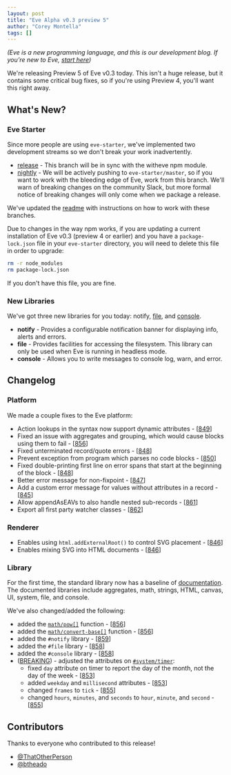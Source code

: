 ```yaml
---
layout: post
title: "Eve Alpha v0.3 preview 5"
author: "Corey Montella"
tags: []
---
```


_(Eve is a new programming language, and this is our development blog. If you’re new to Eve, [start here](http://witheve.com))_

We're releasing Preview 5 of Eve v0.3 today. This isn't a huge release, but it contains some critical bug fixes, so if you're using Preview 4, you'll want this right away.

## What's New?

### Eve Starter

Since more people are using `eve-starter`, we've implemented two development streams so we don't break your work inadvertently.

- [release](https://github.com/witheve/eve-starter/tree/release) - This branch will be in sync with the witheve npm module.
- [nightly](https://github.com/witheve/eve-starter) - We will be actively pushing to `eve-starter/master`, so if you want to work with the bleeding edge of Eve, work from this branch. We'll warn of breaking changes on the community Slack, but more formal notice of breaking changes will only come when we package a release.

We've updated the [readme](https://github.com/witheve/eve-starter) with instructions on how to work with these branches.

Due to changes in the way npm works, if you are updating a current installation of Eve v0.3 (preview 4 or earlier) and you have a `package-lock.json` file in your `eve-starter` directory, you will need to delete this file in order to upgrade:

```sh
rm -r node_modules
rm package-lock.json
```

If you don't have this file, you are fine.

### New Libraries

We've got three new libraries for you today: notify, [file](http://docs-next.witheve.com/v0.3/handbook/libraries/stdlib/#file), and [console](http://docs-next.witheve.com/v0.3/handbook/libraries/stdlib/#console).

- **notify** - Provides a configurable notification banner for displaying info, alerts and errors.
- **file** - Provides facilities for accessing the filesystem. This library can only be used when Eve is running in headless mode.
- **console** - Allows you to write messages to console log, warn, and error.

## Changelog

### Platform

We made a couple fixes to the Eve platform:

- Action lookups in the syntax now support dynamic attributes - [[849](https://github.com/witheve/Eve/pull/846)]
- Fixed an issue with aggregates and grouping, which would cause blocks using them to fail - [[856](https://github.com/witheve/Eve/pull/856)]
- Fixed unterminated record/quote errors - [[848](https://github.com/witheve/Eve/pull/848)]
- Prevent exception from program which parses no code blocks - [[850](https://github.com/witheve/Eve/pull/850)]
- Fixed double-printing first line on error spans that start at the beginning of the block - [[848](https://github.com/witheve/Eve/pull/848)]
- Better error message for non-fixpoint - [[847](https://github.com/witheve/Eve/pull/847)]
- Add a custom error message for values without attributes in a record - [[845](https://github.com/witheve/Eve/pull/845)]
- Allow appendAsEAVs to also handle nested sub-records - [[861](https://github.com/witheve/Eve/pull/861)]
- Export all first party watcher classes - [[862](https://github.com/witheve/Eve/pull/862)]

### Renderer

- Enables using `html.addExternalRoot()` to control SVG placement - [[846](https://github.com/witheve/Eve/pull/846)]
- Enables mixing SVG into HTML documents - [[846](https://github.com/witheve/Eve/pull/846)]

### Library

For the first time, the standard library now has a baseline of [documentation](http://docs.witheve.com/v0.3/handbook/libraries/stdlib/). The documented libraries include aggregates, math, strings, HTML, canvas, UI, system, file, and console.

We've also changed/added the following:

- added the [`math/pow[]`](https://github.com/witheve/Eve/blob/master/src/runtime/stdlib.ts#L191) function - [[856](https://github.com/witheve/Eve/pull/856)]
- added the [`math/convert-base[]`](https://github.com/witheve/Eve/blob/master/src/runtime/stdlib.ts#L211) function - [[856](https://github.com/witheve/Eve/pull/856)]
- added the `#notify` library - [[859](https://github.com/witheve/Eve/pull/859)]
- added the `#file` library - [[858](https://github.com/witheve/Eve/pull/858)]
- added the `#console` library - [[858](https://github.com/witheve/Eve/pull/858)]
- ([BREAKING](https://groups.google.com/d/msg/eve-talk/SF_ittD0nU8/Jyy8mL8nAQAJ)) - adjusted the attributes on [`#system/timer`](http://docs-next.witheve.com/v0.3/handbook/libraries/stdlib/#system):
    - fixed `day` attribute on timer to report the day of the month, not the day of the week - [[853](https://github.com/witheve/Eve/pull/853)]
    - added `weekday` and `millisecond` attributes - [[853](https://github.com/witheve/Eve/pull/853)]
    - changed `frames` to `tick` - [[855](https://github.com/witheve/Eve/pull/855)]
    - changed `hours`, `minutes`, and `seconds` to `hour`, `minute`, and `second` - [[855](https://github.com/witheve/Eve/pull/855)]

## Contributors

Thanks to everyone who contributed to this release!

- [@ThatOtherPerson](https://github.com/ThatOtherPerson)
- [@btheado](https://github.com/btheado)

